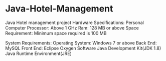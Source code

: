 # Java-Hotel-Management
Java Hotel management project
Hardware Specifications:
Personal Computer
Processor: Above 1 GHz
Ram:	128 MB or above
Space Requirement: Minimum space required is 100 MB	

System Requirements:
Operating System: Windows 7 or above
Back End: MySQL 
Front End: Eclipse Oxygen Software
Java Development Kit(JDK 1.8)
Java Runtime Environment(JRE)

